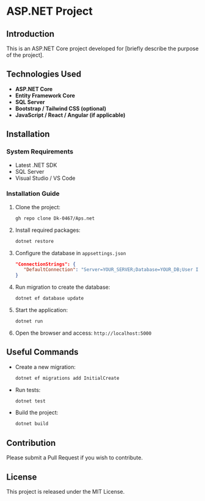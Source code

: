 # ASP.NET Project

## Introduction

This is an ASP.NET Core project developed for [briefly describe the purpose of the project].

## Technologies Used

- **ASP.NET Core**
- **Entity Framework Core**
- **SQL Server**
- **Bootstrap / Tailwind CSS (optional)**
- **JavaScript / React / Angular (if applicable)**

## Installation

### System Requirements

- Latest .NET SDK
- SQL Server
- Visual Studio / VS Code

### Installation Guide

1. Clone the project:
   ```sh
   gh repo clone Dk-0467/Aps.net
   ```
2. Install required packages:
   ```sh
   dotnet restore
   ```
3. Configure the database in `appsettings.json`
   ```json
   "ConnectionStrings": {
      "DefaultConnection": "Server=YOUR_SERVER;Database=YOUR_DB;User Id=YOUR_USER;Password=YOUR_PASSWORD;"
   }
   ```
4. Run migration to create the database:
   ```sh
   dotnet ef database update
   ```
5. Start the application:
   ```sh
   dotnet run
   ```
6. Open the browser and access: `http://localhost:5000`

## Useful Commands

- Create a new migration:
  ```sh
  dotnet ef migrations add InitialCreate
  ```
- Run tests:
  ```sh
  dotnet test
  ```
- Build the project:
  ```sh
  dotnet build
  ```

## Contribution

Please submit a Pull Request if you wish to contribute.

## License

This project is released under the MIT License.

